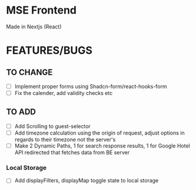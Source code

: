 # MSE Frontend

Made in Nextjs (React)

# FEATURES/BUGS

## TO CHANGE

- [ ] Implement proper forms using Shadcn-form/react-hooks-form
- [ ] Fix the calender, add validity checks etc

## TO ADD

- [ ] Add Scrolling to guest-selector
- [ ] Add timezone calculation using the origin of request, adjust options in regards to their timezone not the server's
- [ ] Make 2 Dynamic Paths, 1 for search response results, 1 for Google Hotel API redirected that fetches data from BE server

### Local Storage

- [ ] Add displayFilters, displayMap toggle state to local storage
